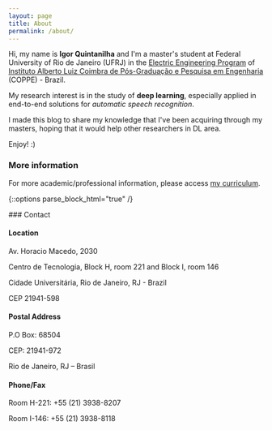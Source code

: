 ```yaml
---
layout: page
title: About
permalink: /about/
---
```


Hi, my name is **Igor Quintanilha** and I'm a master's student at Federal University of Rio de Janeiro (UFRJ) in the [Electric Engineering Program](http://www.pee.ufrj.br) of [Instituto Alberto Luiz Coimbra de Pós-Graduação e Pesquisa em Engenharia](http://coppe.ufrj.br) (COPPE) - Brazil.

My research interest is in the study of **deep learning**, especially applied in end-to-end solutions for *automatic speech recognition*.

I made this blog to share my knowledge that I've been acquiring through my masters, hoping that it would help other researchers in DL area.

Enjoy! :)


### More information

For more academic/professional information, please access [my curriculum](/cv).

{::options parse_block_html="true" /}
<div class="contact">
### Contact

#### Location

Av. Horacio Macedo, 2030

Centro de Tecnologia, Block H, room 221 and Block I, room 146

Cidade Universitária, Rio de Janeiro, RJ - Brazil

CEP 21941-598

#### Postal Address
P.O Box: 68504

CEP: 21941-972

Rio de Janeiro, RJ – Brasil

#### Phone/Fax
Room H-221: +55 (21) 3938-8207

Room I-146: +55 (21) 3938-8118

</div>
